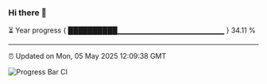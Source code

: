 ### Hi there 👋

⏳ Year progress { ██████████▁▁▁▁▁▁▁▁▁▁▁▁▁▁▁▁▁▁▁▁ } 34.11 %

---

⏰ Updated on Mon, 05 May 2025 12:09:38 GMT

![Progress Bar CI](https://github.com/liununu/liununu/workflows/Progress%20Bar%20CI/badge.svg)
